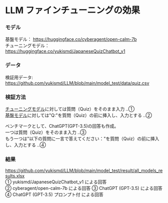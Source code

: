 # LLM ファインチューニングの効果

### モデル
基盤モデル： https://huggingface.co/cyberagent/open-calm-7b  
チューニングモデル： https://huggingface.co/yukismd/JapaneseQuizChatbot_v1

### データ
検証用データ: https://github.com/yukismd/LLM/blob/main/model_test/data/quiz.csv  

### 検証方法
[チューニングモデル](https://huggingface.co/yukismd/JapaneseQuizChatbot_v1)に対しては質問（Quiz）をそのまま入力 ‥①  
[基盤モデル](https://huggingface.co/cyberagent/open-calm-7b)に対しては"Q:"を質問（Quiz）の前に挿入し、入力とする ‥②  

ベンチマークとして、ChatGPT(GPT-3.5)の回答も作成。  
一つは質問（Quiz）をそのまま入力 ‥③  
もう一つは"以下の質問に一言で答えてください："を質問（Quiz）の前に挿入し、入力とする ‥④    

### 結果
https://github.com/yukismd/LLM/blob/main/model_test/result/all_models_results.xlsx  
① yukismd/JapaneseQuizChatbot_v1 による回答	
② cyberagent/open-calm-7b による回答
③ ChatGPT (GPT-3.5) による回答
④ ChatGPT (GPT-3.5) プロンプト付 による回答
